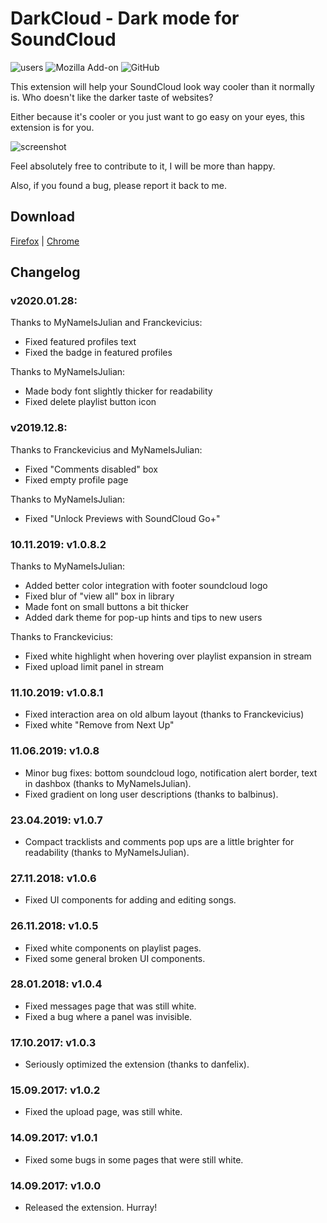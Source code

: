 # DarkCloud - Dark mode for SoundCloud
![users](https://img.shields.io/chrome-web-store/d/mjicdmidmifkppilbbcanmnljpffmfmh.svg?label=users) ![Mozilla Add-on](https://img.shields.io/amo/rating/darkcloud-original) ![GitHub](https://img.shields.io/github/license/iamdiogo/darkcloud)

This extension will help your SoundCloud look way cooler than it normally is.
Who doesn't like the darker taste of websites?

Either because it's cooler or you just want to go easy on your eyes, this extension is for you.

![screenshot](https://github.com/iamdiogo/DarkCloud/blob/master/images/screennew.png)

Feel absolutely free to contribute to it, I will be more than happy.

Also, if you found a bug, please report it back to me.

## Download
[Firefox](https://addons.mozilla.org/en-US/firefox/addon/darkcloud-original/) | [Chrome](https://chrome.google.com/webstore/detail/darkcloud/mjicdmidmifkppilbbcanmnljpffmfmh)

## Changelog

### v2020.01.28:
Thanks to MyNameIsJulian and Franckevicius:
- Fixed featured profiles text
- Fixed the badge in featured profiles

Thanks to MyNameIsJulian:
- Made body font slightly thicker for readability
- Fixed delete playlist button icon

### v2019.12.8:
Thanks to Franckevicius and MyNameIsJulian:
- Fixed "Comments disabled" box
- Fixed empty profile page

Thanks to MyNameIsJulian:
- Fixed "Unlock Previews with SoundCloud Go+"

### 10.11.2019: v1.0.8.2
Thanks to MyNameIsJulian:
- Added better color integration with footer soundcloud logo
- Fixed blur of "view all" box in library
- Made font on small buttons a bit thicker
- Added dark theme for pop-up hints and tips to new users

Thanks to Franckevicius:
- Fixed white highlight when hovering over playlist expansion in stream
- Fixed upload limit panel in stream

### 11.10.2019: v1.0.8.1
- Fixed interaction area on old album layout (thanks to Franckevicius)
- Fixed white "Remove from Next Up"

### 11.06.2019: v1.0.8
- Minor bug fixes: bottom soundcloud logo, notification alert border, text in dashbox (thanks to MyNameIsJulian).
- Fixed gradient on long user descriptions (thanks to balbinus).

### 23.04.2019: v1.0.7
- Compact tracklists and comments pop ups are a little brighter for readability (thanks to MyNameIsJulian).

### 27.11.2018: v1.0.6
- Fixed UI components for adding and editing songs.

### 26.11.2018: v1.0.5
- Fixed white components on playlist pages.
- Fixed some general broken UI components.

### 28.01.2018: v1.0.4
- Fixed messages page that was still white.
- Fixed a bug where a panel was invisible.

### 17.10.2017: v1.0.3
- Seriously optimized the extension (thanks to danfelix).

### 15.09.2017: v1.0.2
- Fixed the upload page, was still white.

### 14.09.2017: v1.0.1
- Fixed some bugs in some pages that were still white.

### 14.09.2017: v1.0.0
- Released the extension. Hurray!
